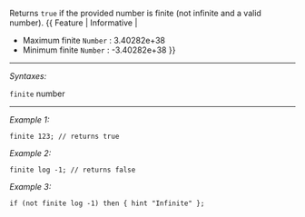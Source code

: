 Returns `true` if the provided number is finite (not infinite and a valid number). 
{{ Feature | Informative | 
* Maximum finite `Number` : 3.40282e+38
* Minimum finite `Number` : -3.40282e+38 }}


---
*Syntaxes:*

`finite` number

---
*Example 1:*

```sqf
finite 123; // returns true
```

*Example 2:*

```sqf
finite log -1; // returns false
```

*Example 3:*

```sqf
if (not finite log -1) then { hint "Infinite" };
```